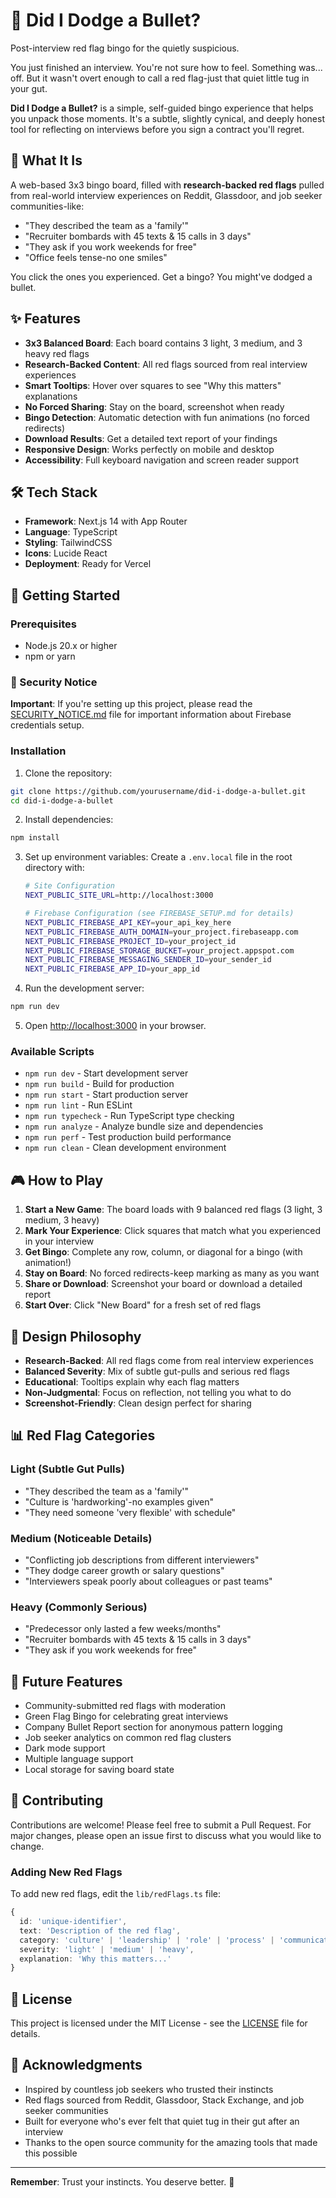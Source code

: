 # 🚩 Did I Dodge a Bullet?

Post-interview red flag bingo for the quietly suspicious.

You just finished an interview. You're not sure how to feel. Something was... off. But it wasn't overt enough to call a red flag-just that quiet little tug in your gut.

**Did I Dodge a Bullet?** is a simple, self-guided bingo experience that helps you unpack those moments. It's a subtle, slightly cynical, and deeply honest tool for reflecting on interviews before you sign a contract you'll regret.

## 🎯 What It Is

A web-based 3x3 bingo board, filled with **research-backed red flags** pulled from real-world interview experiences on Reddit, Glassdoor, and job seeker communities-like:

- "They described the team as a 'family'"
- "Recruiter bombards with 45 texts & 15 calls in 3 days"
- "They ask if you work weekends for free"
- "Office feels tense-no one smiles"

You click the ones you experienced. Get a bingo? You might've dodged a bullet.

## ✨ Features

- **3x3 Balanced Board**: Each board contains 3 light, 3 medium, and 3 heavy red flags
- **Research-Backed Content**: All red flags sourced from real interview experiences
- **Smart Tooltips**: Hover over squares to see "Why this matters" explanations
- **No Forced Sharing**: Stay on the board, screenshot when ready
- **Bingo Detection**: Automatic detection with fun animations (no forced redirects)
- **Download Results**: Get a detailed text report of your findings
- **Responsive Design**: Works perfectly on mobile and desktop
- **Accessibility**: Full keyboard navigation and screen reader support

## 🛠️ Tech Stack

- **Framework**: Next.js 14 with App Router
- **Language**: TypeScript
- **Styling**: TailwindCSS
- **Icons**: Lucide React
- **Deployment**: Ready for Vercel

## 🚀 Getting Started

### Prerequisites

- Node.js 20.x or higher
- npm or yarn

### 🔐 Security Notice

**Important**: If you're setting up this project, please read the [SECURITY_NOTICE.md](SECURITY_NOTICE.md) file for important information about Firebase credentials setup.

### Installation

1. Clone the repository:
```bash
git clone https://github.com/yourusername/did-i-dodge-a-bullet.git
cd did-i-dodge-a-bullet
```

2. Install dependencies:
```bash
npm install
```

3. Set up environment variables:
   Create a `.env.local` file in the root directory with:
   ```bash
   # Site Configuration
   NEXT_PUBLIC_SITE_URL=http://localhost:3000
   
   # Firebase Configuration (see FIREBASE_SETUP.md for details)
   NEXT_PUBLIC_FIREBASE_API_KEY=your_api_key_here
   NEXT_PUBLIC_FIREBASE_AUTH_DOMAIN=your_project.firebaseapp.com
   NEXT_PUBLIC_FIREBASE_PROJECT_ID=your_project_id
   NEXT_PUBLIC_FIREBASE_STORAGE_BUCKET=your_project.appspot.com
   NEXT_PUBLIC_FIREBASE_MESSAGING_SENDER_ID=your_sender_id
   NEXT_PUBLIC_FIREBASE_APP_ID=your_app_id
   ```

4. Run the development server:
```bash
npm run dev
```

5. Open [http://localhost:3000](http://localhost:3000) in your browser.

### Available Scripts

- `npm run dev` - Start development server
- `npm run build` - Build for production
- `npm run start` - Start production server
- `npm run lint` - Run ESLint
- `npm run typecheck` - Run TypeScript type checking
- `npm run analyze` - Analyze bundle size and dependencies
- `npm run perf` - Test production build performance
- `npm run clean` - Clean development environment

## 🎮 How to Play

1. **Start a New Game**: The board loads with 9 balanced red flags (3 light, 3 medium, 3 heavy)
2. **Mark Your Experience**: Click squares that match what you experienced in your interview
3. **Get Bingo**: Complete any row, column, or diagonal for a bingo (with animation!)
4. **Stay on Board**: No forced redirects-keep marking as many as you want
5. **Share or Download**: Screenshot your board or download a detailed report
6. **Start Over**: Click "New Board" for a fresh set of red flags

## 🎨 Design Philosophy

- **Research-Backed**: All red flags come from real interview experiences
- **Balanced Severity**: Mix of subtle gut-pulls and serious red flags
- **Educational**: Tooltips explain why each flag matters
- **Non-Judgmental**: Focus on reflection, not telling you what to do
- **Screenshot-Friendly**: Clean design perfect for sharing

## 📊 Red Flag Categories

### Light (Subtle Gut Pulls)
- "They described the team as a 'family'"
- "Culture is 'hardworking'-no examples given"
- "They need someone 'very flexible' with schedule"

### Medium (Noticeable Details)
- "Conflicting job descriptions from different interviewers"
- "They dodge career growth or salary questions"
- "Interviewers speak poorly about colleagues or past teams"

### Heavy (Commonly Serious)
- "Predecessor only lasted a few weeks/months"
- "Recruiter bombards with 45 texts & 15 calls in 3 days"
- "They ask if you work weekends for free"

## 🔮 Future Features

- Community-submitted red flags with moderation
- Green Flag Bingo for celebrating great interviews
- Company Bullet Report section for anonymous pattern logging
- Job seeker analytics on common red flag clusters
- Dark mode support
- Multiple language support
- Local storage for saving board state

## 🤝 Contributing

Contributions are welcome! Please feel free to submit a Pull Request. For major changes, please open an issue first to discuss what you would like to change.

### Adding New Red Flags

To add new red flags, edit the `lib/redFlags.ts` file:

```typescript
{
  id: 'unique-identifier',
  text: 'Description of the red flag',
  category: 'culture' | 'leadership' | 'role' | 'process' | 'communication' | 'compensation' | 'stability' | 'environment',
  severity: 'light' | 'medium' | 'heavy',
  explanation: 'Why this matters...'
}
```

## 📄 License

This project is licensed under the MIT License - see the [LICENSE](LICENSE) file for details.

## 🙏 Acknowledgments

- Inspired by countless job seekers who trusted their instincts
- Red flags sourced from Reddit, Glassdoor, Stack Exchange, and job seeker communities
- Built for everyone who's ever felt that quiet tug in their gut after an interview
- Thanks to the open source community for the amazing tools that made this possible

---

**Remember**: Trust your instincts. You deserve better. 💪
